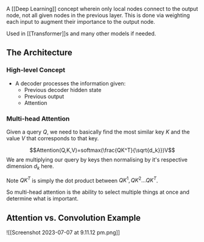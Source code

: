 A [[Deep Learning]] concept wherein only local nodes connect to the output node, not all given nodes in the previous layer. This is done via weighting each input to augment their importance to the output node.

Used in [[Transformer]]s and many other models if needed.

## The Architecture

### High-level Concept

- A decoder processes the information given:
	- Previous decoder hidden state
	- Previous output
	- Attention

### Multi-head Attention

Given a query $Q$, we need to basically find the most similar key $K$ and the value $V$ that corresponds to that key.

$$Attention(Q,K,V)=softmax(\frac{QK^T}{\sqrt{d_k}})V$$
We are multiplying our query by keys then normalising by it's respective dimension $d_k$ here.

Note $QK^T$ is simply the dot product between $QK^1,QK^2\dots QK^T$.

So multi-head attention is the ability to select multiple things at once and determine what is important.

## Attention vs. Convolution Example

![[Screenshot 2023-07-07 at 9.11.12 pm.png]]